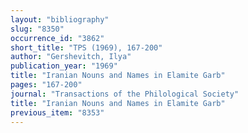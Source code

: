 ```yaml
---
layout: "bibliography"
slug: "8350"
occurrence_id: "3862"
short_title: "TPS (1969), 167-200"
author: "Gershevitch, Ilya"
publication_year: "1969"
title: "Iranian Nouns and Names in Elamite Garb"
pages: "167-200"
journal: "Transactions of the Philological Society"
title: "Iranian Nouns and Names in Elamite Garb"
previous_item: "8353"
---
```

